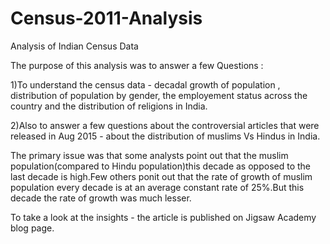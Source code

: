 # Census-2011-Analysis
Analysis of Indian Census Data

The purpose of this analysis was to answer a few Questions :

1)To understand the census data -  decadal growth of population , distribution of population by gender, the employement status across the country and the distribution of religions in India.

2)Also to answer a few questions about the controversial articles that were released in Aug 2015 - about the distribution of 
muslims Vs Hindus in India.

The primary issue was that some analysts point out that the muslim population(compared to Hindu population)this decade 
as opposed to the last decade is high.Few others ponit out that the rate of growth of muslim population every decade is 
at an average constant rate of 25%.But this decade the rate of growth was much lesser.

To take a look at the insights - the article is published on Jigsaw Academy blog page.
